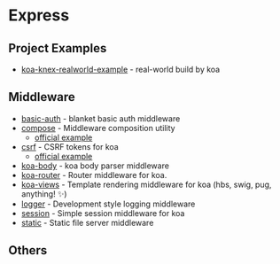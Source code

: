 # Express

## Project Examples

- [koa-knex-realworld-example](https://github.com/gothinkster/koa-knex-realworld-example) - real-world build by koa

## Middleware

- [basic-auth](https://github.com/koajs/basic-auth) - blanket basic auth middleware
- [compose](https://github.com/koajs/compose) - Middleware composition utility
    - [official example](https://github.com/koajs/examples/blob/master/compose/app.js#L15)
- [csrf](https://github.com/koajs/csrf) - CSRF tokens for koa
    - [official example](https://github.com/koajs/examples/blob/master/csrf/app.js#L4)
- [koa-body](https://github.com/dlau/koa-body) - koa body parser middleware
- [koa-router](https://github.com/ZijianHe/koa-router) - Router middleware for koa.
- [koa-views](https://github.com/queckezz/koa-views) - Template rendering middleware for koa (hbs, swig, pug, anything! <g-emoji class="g-emoji" alias="sparkles" fallback-src="https://github.githubassets.com/images/icons/emoji/unicode/2728.png">✨</g-emoji>)
- [logger](https://github.com/koajs/logger) - Development style logging middleware
- [session](https://github.com/koajs/session) - Simple session middleware for koa
- [static](https://github.com/koajs/static) - Static file server middleware


## Others